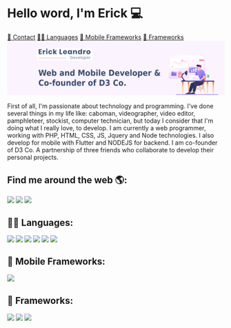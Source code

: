 # Hello word, I'm Erick ‍💻

[📱 Contact](#find-me-around-the-web-) [👩‍💻 Languages](#-languages) [📱 Mobile Frameworks](#-mobile-frameworks) [🚀 Frameworks](#-frameworks)
<img src="https://raw.githubusercontent.com/jerickleandro/jerickleandro/master/gh-header-image.jpg" alt="banner that says Erick Leandro - Developer Web and mobile">

First of all, I'm passionate about technology and programming. I've done several things in my life like: caboman, videographer, video editor, pamphleteer, stockist, computer technician, but today I consider that I'm doing what I really love, to develop.
I am currently a web programmer, working with PHP, HTML, CSS, JS, Jquery and Node technologies. I also develop for mobile with Flutter and NODEJS for backend.
I am co-founder of D3 Co. A partnership of three friends who collaborate to develop their personal projects.
## Find me around the web 🌎:

<a href="https://www.twitter.com/erick_enda"><img src="https://img.shields.io/badge/Twitter-1DA1F2?style=for-the-badge&logo=twitter&logoColor=white"></a>
<a href="https://www.instagram.com/j_erickleandro/"><img src="https://img.shields.io/badge/Instagram-E4405F?style=for-the-badge&logo=instagram&logoColor=white"></a>
<a href="https://www.linkedin.com/in/erick-leandro-25aa9952/"><img src="https://img.shields.io/badge/LinkedIn-0077B5?style=for-the-badge&logo=linkedin&logoColor=white"></a>

## 👩‍💻 Languages:

<img src="https://img.shields.io/badge/PHP-777BB4?style=for-the-badge&logo=php&logoColor=white">
<img src="https://img.shields.io/badge/HTML5-E34F26?style=for-the-badge&logo=html5&logoColor=white">
<img src="https://img.shields.io/badge/CSS3-1572B6?style=for-the-badge&logo=css3&logoColor=white">
<img src="https://img.shields.io/badge/JavaScript-F7DF1E?style=for-the-badge&logo=javascript&logoColor=black">
<img src="https://img.shields.io/badge/Python-3776AB?style=for-the-badge&logo=python&logoColor=white">
<img src="https://img.shields.io/badge/Dart-0175C2?style=for-the-badge&logo=dart&logoColor=white">

## 📱 Mobile Frameworks:

<img src="https://img.shields.io/badge/Flutter-02569B?style=for-the-badge&logo=flutter&logoColor=white">

## 🚀 Frameworks:

<img src="https://img.shields.io/badge/Node.js-43853D?style=for-the-badge&logo=node-dot-js&logoColor=white">
<img src="https://img.shields.io/badge/jQuery-0769AD?style=for-the-badge&logo=jquery&logoColor=white">
<img src="https://img.shields.io/badge/Codeigniter-EF4223?style=for-the-badge&logo=codeigniter&logoColor=white">
